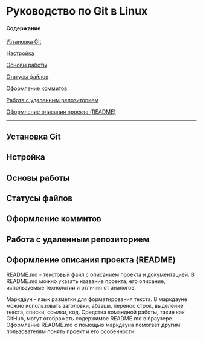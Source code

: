 # Руководство по Git в Linux

#### Содержание 

[Установка Git](#установка-Git)

[Настройка](#настройка)

[Основы работы](#основы-работы)

[Статусы файлов](#статусы-файлов)

[Оформление коммитов](#оформление-коммитов)

[Работа с удаленным репозиторием](#работа-с-удаленным-репозиторием)

[Оформление описания проекта (README)](#оформление-описания-проекта-(README))

---

## Установка Git

## Нстройка

## Основы работы

## Статусы файлов

## Оформление коммитов

## Работа с удаленным репозиторием

## Оформление описания проекта (README)

README.md - текстовый файл с описанием проекта и документацией. 
В README.md можно указать название проекта, его описание, используемые технологии и отличия от аналогов.

Маркдаун - язык разметки для форматирования текста. 
В маркдауне можно использовать заголовки, абзацы, перенос строк, выделение текста, списки, ссылки, код.
Средства командной работы, такие как GitHub, могут отображать содержимое README.md в браузере.
Оформление README.md с помощью маркдауна помогает другим пользователям понять проект и его особенности.


